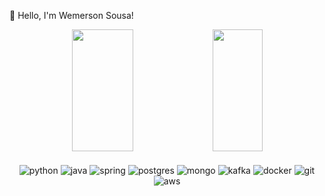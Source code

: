 👋 Hello, I'm Wemerson Sousa!
<div align="center"> <img width="44%" height="195px" src="https://github-readme-stats.vercel.app/api?username=Wemers0n&show_icons=true&count_private=true&theme=react" /> <img width="40%" height="195px" src="https://github-readme-stats.vercel.app/api/top-langs/?username=Wemers0n&layout=compact&hide_border=true&theme=react" /> </div>

<div align="center" style="display: inline_block"><br> 
<img align="center" alt="python" src="https://img.shields.io/badge/Python-3776AB?style=for-the-badge&logo=python&logoColor=white" />
<img align="center" alt="java" src="https://img.shields.io/badge/Java-ED8B00?style=for-the-badge&logo=java&logoColor=white" />
<img align="center" alt="spring" src="https://img.shields.io/badge/Spring-6DB33F.svg?style=for-the-badge&logo=Spring&logoColor=white" />
<img align="center" alt="postgres" src="https://img.shields.io/badge/PostgreSQL-4169E1.svg?style=for-the-badge&logo=PostgreSQL&logoColor=white"/> 
<img align="center" alt="mongo" src="https://img.shields.io/badge/MongoDB-47A248.svg?style=for-the-badge&logo=MongoDB&logoColor=white" /> 
<img align="center" alt="kafka" src="https://img.shields.io/badge/Kafka-231F20.svg?style=for-the-badge&logo=Apache-Kafka&logoColor=white"/> 
<!-- <img align="center" alt="rabbitmq" src="https://img.shields.io/badge/rabbitmq-%23FF6600.svg?&style=for-the-badge&logo=rabbitmq&logoColor=white"/> -->
<img align="center" alt="docker" src="https://img.shields.io/badge/Docker-2496ED.svg?style=for-the-badge&logo=Docker&logoColor=white"/>
<img align="center" alt="git" src="https://img.shields.io/badge/Git-F05032.svg?style=for-the-badge&logo=Git&logoColor=white" /> 
<img align="center" alt="aws" src="https://img.shields.io/badge/AWS-FF9900?style=for-the-badge&logo=amazonaws&logoColor=white"/> 
</div>
